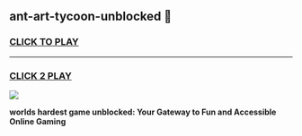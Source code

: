 
## ant-art-tycoon-unblocked 👋
<h3>
<a href="https://premium.freeplayer.one?title=ant-art-tycoon-unblocked&ref=14F">CLICK TO PLAY</a></h3>
<hr>

<h3>
<a href="https://premium.freeplayer.one?title=ant-art-tycoon-unblocked&ref=14F">CLICK 2 PLAY</a>
  
</h3>

<a href="https://premium.freeplayer.one?title=ant-art-tycoon-unblocked&ref=12F/"><img src="https://clearcache.store/games.png"></a>


**worlds hardest game unblocked: Your Gateway to Fun and Accessible Online Gaming**
